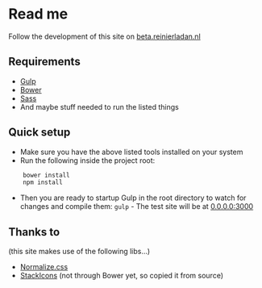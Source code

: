 # Read me

Follow the development of this site on [beta.reinierladan.nl](http://beta.reinierladan.nl)

## Requirements
- [Gulp](http://gulpjs.com)
- [Bower](http://bower.io)
- [Sass](http://sass-lang.com)
- And maybe stuff needed to run the listed things

## Quick setup
- Make sure you have the above listed tools installed on your system
- Run the following inside the project root:
```bash
    bower install
    npm install
```

- Then you are ready to startup Gulp in the root directory to watch for changes and compile them: `gulp` - The test site will be at [0.0.0.0:3000](http://0.0.0.0:3000)

## Thanks to
(this site makes use of the following libs…)
- [Normalize.css](http://git.io/normalize)
- [StackIcons](http://stackicons.com) (not through Bower yet, so copied it from source)
